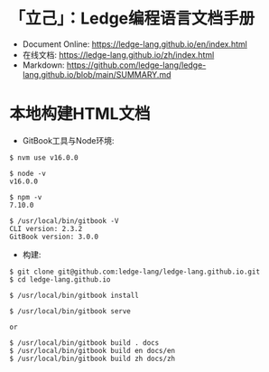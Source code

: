 # 「立己」：Ledge编程语言文档手册

- Document Online: https://ledge-lang.github.io/en/index.html
- 在线文档: https://ledge-lang.github.io/zh/index.html
- Markdown: https://github.com/ledge-lang/ledge-lang.github.io/blob/main/SUMMARY.md

# 本地构建HTML文档

- GitBook工具与Node环境:

```
$ nvm use v16.0.0

$ node -v
v16.0.0

$ npm -v
7.10.0

$ /usr/local/bin/gitbook -V
CLI version: 2.3.2
GitBook version: 3.0.0
```

- 构建:

```
$ git clone git@github.com:ledge-lang/ledge-lang.github.io.git
$ cd ledge-lang.github.io

$ /usr/local/bin/gitbook install

$ /usr/local/bin/gitbook serve

or

$ /usr/local/bin/gitbook build . docs
$ /usr/local/bin/gitbook build en docs/en
$ /usr/local/bin/gitbook build zh docs/zh
```

